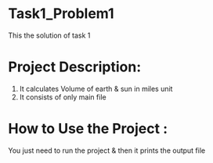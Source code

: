 # Task1_Problem1
This the solution of task 1
# Project Description:
1) It calculates Volume of earth & sun in miles unit
2) It consists of only main file
# How to Use the Project :
You just need to run the project & then it prints the output file
